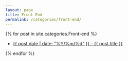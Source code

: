```yaml
---
layout: page
title: Front-End
permalink: /categories/front-end/
---
```


{% for post in site.categories.Front-end %}
<ul class="fa-ul">
	<li><i class="fa-li fa fa-angle-double-right"></i><a href="{{ post.url | prepend: site.url }}">{{ post.date | date: "%Y/%m/%d" }} - {{ post.title }}</a></li>
</ul>
{% endfor %}
